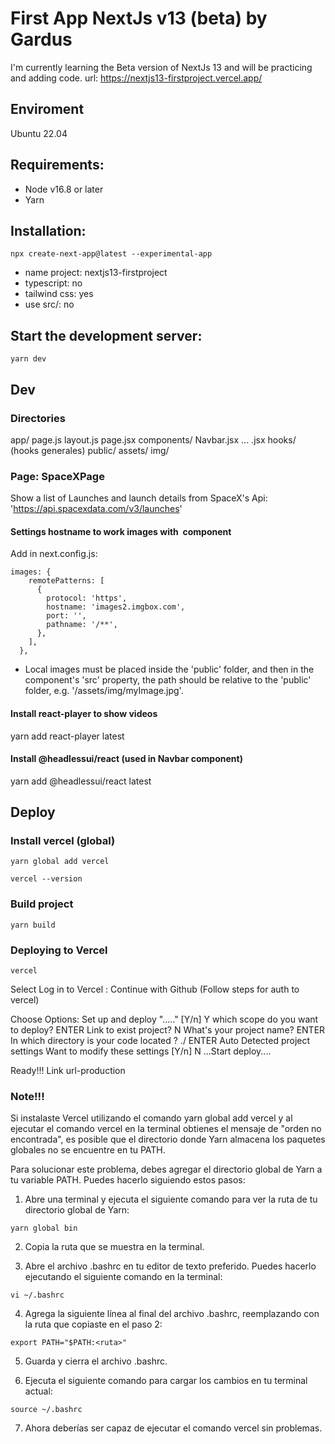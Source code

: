 # First App NextJs v13 (beta) by Gardus
I'm currently learning the Beta version of NextJs 13 and will be practicing and adding code.
url: https://nextjs13-firstproject.vercel.app/

## Enviroment
Ubuntu 22.04

## Requirements:
- Node v16.8 or later
- Yarn

## Installation:
```
npx create-next-app@latest --experimental-app
```
- name project: nextjs13-firstproject
- typescript: no
- tailwind css: yes
- use src/: no

## Start the development server:
```
yarn dev
```

## Dev

### Directories
app/
    page.js
    layout.js
    <functionality>
        page.jsx
components/
    <ui>
        Navbar.jsx
        ...
    <functionality>
        <Component>.jsx
hooks/      (hooks generales)
public/
  assets/
    img/


### Page: SpaceXPage
Show a list of Launches and launch details from SpaceX's Api: 
'https://api.spacexdata.com/v3/launches'

#### Settings hostname to work images with <Image> component
Add in next.config.js:
```
images: {
    remotePatterns: [
      {
        protocol: 'https',
        hostname: 'images2.imgbox.com',
        port: '',
        pathname: '/**',
      },
    ],
  },
```
* Local images must be placed inside the 'public' folder, and then in the component's 'src' property, the path should be relative to the 'public' folder, e.g. '/assets/img/myImage.jpg'.

#### Install react-player to show videos
yarn add react-player latest

#### Install @headlessui/react (used in Navbar component)
yarn add @headlessui/react latest

## Deploy
### Install vercel (global)
```
yarn global add vercel 

vercel --version
```

### Build project
```
yarn build
```

### Deploying to Vercel
```
vercel
```
Select Log in to Vercel : 
Continue with Github
(Follow steps for auth to vercel)

Choose Options:
Set up and deploy "....." [Y/n] Y
which scope do you want to deploy? <userGithub> ENTER
Link to exist project? N
What's your project name? <project-name> ENTER
In which directory is your code located ? ./ ENTER
Auto Detected project settings 
Want to modify these settings [Y/n] N
...Start deploy....

Ready!!!
Link url-production 


### Note!!!
Si instalaste Vercel utilizando el comando yarn global add vercel y al ejecutar el comando vercel en la terminal obtienes el mensaje de "orden no encontrada", es posible que el directorio donde Yarn almacena los paquetes globales no se encuentre en tu PATH.

Para solucionar este problema, debes agregar el directorio global de Yarn a tu variable PATH. Puedes hacerlo siguiendo estos pasos:

1. Abre una terminal y ejecuta el siguiente comando para ver la ruta de tu directorio global de Yarn:
```
yarn global bin
```

2. Copia la ruta que se muestra en la terminal.

3. Abre el archivo .bashrc en tu editor de texto preferido. Puedes hacerlo ejecutando el siguiente comando en la terminal:
```
vi ~/.bashrc
```

4. Agrega la siguiente línea al final del archivo .bashrc, reemplazando <ruta> con la ruta que copiaste en el paso 2:
```
export PATH="$PATH:<ruta>"
```

5. Guarda y cierra el archivo .bashrc.

6. Ejecuta el siguiente comando para cargar los cambios en tu terminal actual:
```
source ~/.bashrc
```

7. Ahora deberías ser capaz de ejecutar el comando vercel sin problemas.

